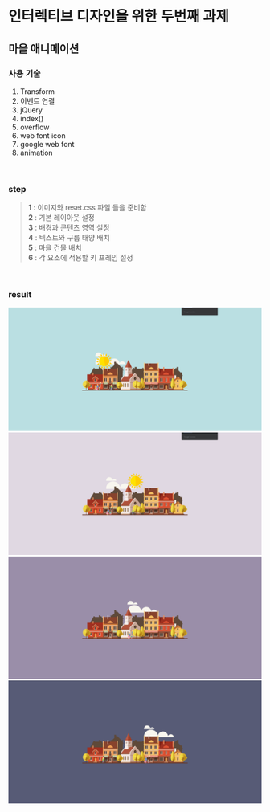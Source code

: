 # 인터렉티브 디자인을 위한 두번째 과제

## 마을 애니메이션

### 사용 기술

1. Transform
2. 이벤트 연결
3. jQuery
4. index()
5. overflow
6. web font icon
7. google web font
8. animation
<br>

### step

> **1** : 이미지와 reset.css 파일 들을 준비함
> <br> **2** : 기본 레이아웃 설정
> <br> **3** : 배경과 콘텐츠 영역 설정
> <br> **4** : 텍스트와 구름 태양 배치
> <br> **5** : 마을 건물 배치
> <br> **6** : 각 요소에 적용할 키 프레임 설정
<br>

### result

![alt](./img/result.png)
![alt](./img/result02.png)
![alt](./img/result03.png)
![alt](./img/result04.png)
<br>
